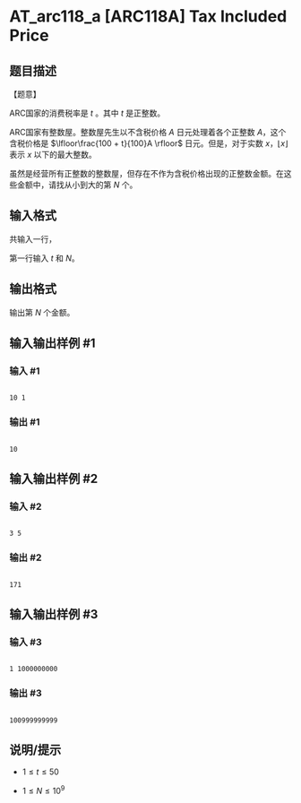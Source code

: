 # AT_arc118_a [ARC118A] Tax Included Price

## 题目描述

【题意】

ARC国家的消费税率是 $t$  。其中 $t$ 是正整数。
ARC国家有整数屋。整数屋先生以不含税价格 $A$ 日元处理着各个正整数 $A$，这个含税价格是 $\lfloor\frac{100 + t}{100}A \rfloor$ 日元。但是，对于实数 $x$，$\lfloor x \rfloor$ 表示 $x$ 以下的最大整数。

虽然是经营所有正整数的整数屋，但存在不作为含税价格出现的正整数金额。在这些金额中，请找从小到大的第 $N$ 个。

## 输入格式

共输入一行，

第一行输入 $t$ 和 $N$。

## 输出格式

输出第 $N$ 个金额。

## 输入输出样例 #1

### 输入 #1

```
10 1
```

### 输出 #1

```
10
```

## 输入输出样例 #2

### 输入 #2

```
3 5
```

### 输出 #2

```
171
```

## 输入输出样例 #3

### 输入 #3

```
1 1000000000
```

### 输出 #3

```
100999999999
```

## 说明/提示

- $1 \le t \le 50$
- $1 \le N \le 10^9$